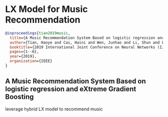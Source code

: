 # LX Model for Music Recommendation

```bibtex
@inproceedings{tian2019music,
  title={A Music Recommendation System Based on logistic regression and eXtreme Gradient Boosting},
  author={Tian, Haoye and Cai, Haini and Wen, Junhao and Li, Shun and Li, Yingqiao},
  booktitle={2019 International Joint Conference on Neural Networks (IJCNN)},
  pages={1--6},
  year={2019},
  organization={IEEE}
}
```

## A Music Recommendation System Based on logistic regression and eXtreme Gradient Boosting

leverage hybrid LX model to recommend music
